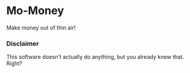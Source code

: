 Mo-Money
========

Make money out of thin air!





























### Disclaimer
This software doesn't actually do anything, but you already knew that. Right?
